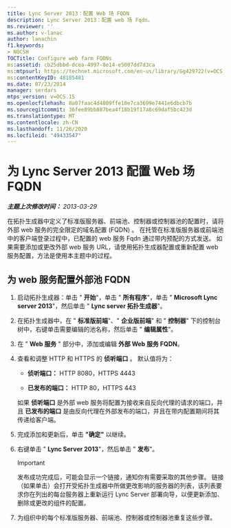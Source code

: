 ```yaml
---
title: Lync Server 2013：配置 Web 场 FQDN
description: Lync Server 2013：配置 web 场 Fqdn。
ms.reviewer: ''
ms.author: v-lanac
author: lanachin
f1.keywords:
- NOCSH
TOCTitle: Configure web farm FQDNs
ms:assetid: cb25dbbd-dcea-4997-8e14-e5007dd7d3ca
ms:mtpsurl: https://technet.microsoft.com/en-us/library/Gg429722(v=OCS.15)
ms:contentKeyID: 48185481
ms.date: 07/23/2014
manager: serdars
mtps_version: v=OCS.15
ms.openlocfilehash: 8a07faac4d4809ffe10e7ca3699e7441e6dbcb7b
ms.sourcegitcommit: 36fee89bb887bea4f18b19f17a8c69daf5bc423d
ms.translationtype: MT
ms.contentlocale: zh-CN
ms.lasthandoff: 11/26/2020
ms.locfileid: "49433547"
---
```

# <a name="configure-web-farm-fqdns-for-lync-server-2013"></a>为 Lync Server 2013 配置 Web 场 FQDN

<div data-xmlns="http://www.w3.org/1999/xhtml">

<div class="topic" data-xmlns="http://www.w3.org/1999/xhtml" data-msxsl="urn:schemas-microsoft-com:xslt" data-cs="https://msdn.microsoft.com/">

<div data-asp="https://msdn2.microsoft.com/asp">



</div>

<div id="mainSection">

<div id="mainBody">

<span> </span>

_**主题上次修改时间：** 2013-03-29_

在拓扑生成器中定义了标准版服务器、前端池、控制器或控制器池的配置时，请将外部 web 服务的完全限定的域名配置 (FQDN) 。 在托管在标准版服务器或前端池中的客户端登录过程中，已配置的 web 服务 Fqdn 通过带内预配的方式发送。 如果需要添加或更改外部 web 服务 URL，请使用拓扑生成器配置或重新配置 web 服务配置，方法是使用本主题中的过程。

<div>

## <a name="to-configure-an-external-pool-fqdn-for-web-services"></a>为 web 服务配置外部池 FQDN

1.  启动拓扑生成器：单击 " **开始**"，单击 " **所有程序**"，单击 " **Microsoft Lync server 2013**"，然后单击 " **Lync server 拓扑生成器**"。

2.  在拓扑生成器中，在 " **标准版前端**"、" **企业版前端**" 和 " **控制器**" 下的控制台树中，右键单击需要编辑的池名称，然后单击 " **编辑属性**"。

3.  在 " **Web 服务** " 部分中，添加或编辑 **外部 Web 服务 FQDN**。

4.  查看和调整 HTTP 和 HTTPS 的 **侦听端口** 。 默认值将为：
    
      - **侦听端口：** HTTP 8080，HTTPS 4443
    
      - **已发布的端口：** HTTP 80，HTTPS 443
    
    如果 **侦听端口** 是外部 web 服务将配置为接收来自反向代理的请求的端口，并且 **已发布的端口** 是由反向代理在外部发布的端口，并且在带内配置期间将其传递给客户端。

5.  完成添加和更新后，单击 **"确定"** 以继续。

6.  右键单击 " **Lync Server 2013**"，然后单击 " **发布**"。
    
    <div>
    

    > [!IMPORTANT]  
    > 发布成功完成后，可能会显示一个链接，通知你有需要采取的其他步骤。 链接（如果单击）会打开受拓扑生成器中所做更改影响的服务器的列表，该列表要求你在列出的每台服务器上重新运行 Lync Server 部署向导，以便更新添加、删除或更改的组件的配置。

    
    </div>

7.  为组织中的每个标准版服务器、前端池、控制器或控制器池重复这些步骤。

</div>

</div>

<span> </span>

</div>

</div>

</div>

